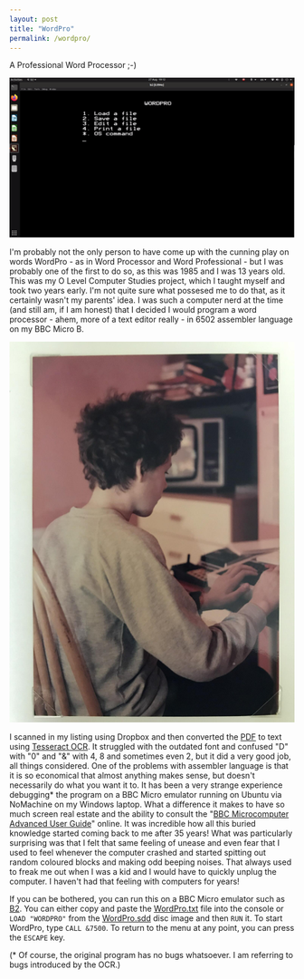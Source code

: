 ```yaml
---
layout: post
title: "WordPro"
permalink: /wordpro/
---
```

A Professional Word Processor ;-)
<!--more-->

![WordPro](https://github.com/teticio/WordPro/blob/master/Capture.png?raw=true)

I'm probably not the only person to have come up with the cunning play on words WordPro - as in Word Processor and Word Professional - but I was probably one of the first to do so, as this was 1985 and I was 13 years old. This was my O Level Computer Studies project, which I taught myself and took two years early. I'm not quite sure what possesed me to do that, as it certainly wasn't my parents' idea. I was such a computer nerd at the time (and still am, if I am honest) that I decided I would program a word processor - ahem, more of a text editor really - in 6502 assembler language on my BBC Micro B.

![Me aged about 13](/assets/rob_13yo.jpg)

I scanned in my listing using Dropbox and then converted the [PDF](https://github.com/teticio/WordPro/blob/master/WordPro.pdf) to text using [Tesseract OCR](https://github.com/tesseract-ocr/tesseract). It struggled with the outdated font and confused "D" with "0" and "&" with 4, 8 and sometimes even 2, but it did a very good job, all things considered. One of the problems with assembler language is that it is so economical that almost anything makes sense, but doesn't necessarily do what you want it to. It has been a very strange experience debugging* the program on a BBC Micro emulator running on Ubuntu via NoMachine on my Windows laptop. What a difference it makes to have so much screen real estate and the ability to consult the "[BBC Microcomputer Advanced User Guide](http://stardot.org.uk/mirrors/www.bbcdocs.com/filebase/essentials/BBC%20Microcomputer%20Advanced%20User%20Guide.pdf)" online. It was incredible how all this buried knowledge started coming back to me after 35 years! What was particularly surprising was that I felt that same feeling of unease and even fear that I used to feel whenever the computer crashed and started spitting out random coloured blocks and making odd beeping noises. That always used to freak me out when I was a kid and I would have to quickly unplug the computer. I haven't had that feeling with computers for years!

If you can be bothered, you can run this on a BBC Micro emulator such as [B2](https://github.com/tom-seddon/b2). You can either copy and paste the [WordPro.txt](https://raw.githubusercontent.com/teticio/WordPro/master/WordPro.txt) file into the console or `LOAD "WORDPRO"` from the [WordPro.sdd](https://raw.githubusercontent.com/teticio/WordPro/master/WordPro.sdd) disc image and then `RUN` it. To start WordPro, type `CALL &7500`. To return to the menu at any point, you can press the `ESCAPE` key.

(* Of course, the original program has no bugs whatsoever. I am referring to bugs introduced by the OCR.)
